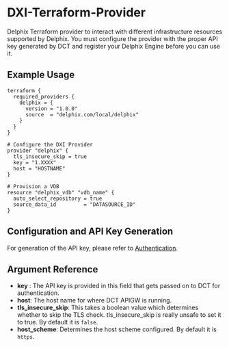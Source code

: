 # <provider> DXI-Terraform-Provider

Delphix Terraform provider to interact with different infrastructure resources supported by Delphix. You must configure the provider
with the proper API key generated by DCT and register your Delphix Engine before you can use it.

## Example Usage

```hcl
terraform {
  required_providers {
    delphix = {
      version = "1.0.0"
      source  = "delphix.com/local/delphix"
    }
  }
}

# Configure the DXI Provider
provider "delphix" {
  tls_insecure_skip = true 
  key = "1.XXXX"
  host = "HOSTNAME"
}

# Provision a VDB
resource "delphix_vdb" "vdb_name" {
  auto_select_repository = true
  source_data_id         = "DATASOURCE_ID"
}
```

## Configuration and API Key Generation

For generation of the API key, please refer to [Authentication](https://docs.delphix.com/dctmc/authentication).


## Argument Reference

* __key__ : The API key is provided in this field that gets passed on to DCT for authentication.
* __host__: The host name for where DCT APIGW is running.
* __tls_insecure_skip__: This takes a boolean value which determines whether to skip the TLS check. tls_insecure_skip is really unsafe to set it to true. By default it is `false`.
* __host_scheme__: Determines the host scheme configured. By default it is `https`.
